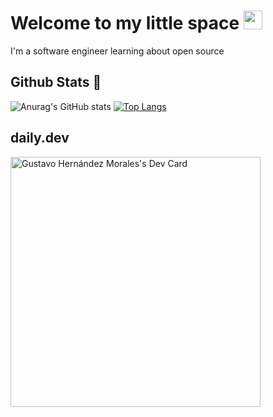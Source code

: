 # Welcome to my little space <img src="https://raw.githubusercontent.com/MartinHeinz/MartinHeinz/master/wave.gif" width="30px"> ###
I'm a software engineer learning about open source

## Github Stats :pushpin:
![Anurag's GitHub stats](https://github-readme-stats.vercel.app/api?username=iGusky&show_icons=true&hide=stars&theme=ayu-mirage&hide_border=true&count_private=true)
[![Top Langs](https://github-readme-stats.vercel.app/api/top-langs/?username=iGusky&layout=compact&theme=ayu-mirage&hide_border=true&count_private=true&langs_count=8)](https://github.com/anuraghazra/github-readme-stats)

## daily.dev
<a href="https://app.daily.dev/Gusky"><img src="https://api.daily.dev/devcards/7e08a6b3a9d8418e801faac8ba0b9f5c.png?r=ogg" width="400" alt="Gustavo Hernández Morales's Dev Card"/></a>
